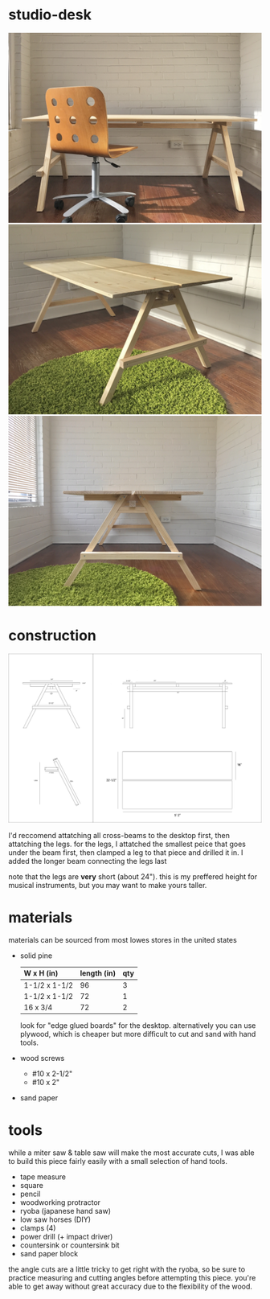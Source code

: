 # studio-desk

![photo of a solid pine desk](IMG_5185.jpg)
![photo of a solid pine desk](IMG_5313.jpg)
![photo of a solid pine desk](IMG_5477.jpg)

# construction

![design for a solid pine desk](studio-desk.png)

I'd reccomend attatching all cross-beams to the desktop first, then attatching the legs. for the legs, I attatched the smallest peice that goes under the beam first, then clamped a leg to that piece and drilled it in. I added the longer beam connecting the legs last

note that the legs are **very** short (about 24"). this is my preffered height for musical instruments, but you may want to make yours taller.

# materials

materials can be sourced from most lowes stores in the united states

- solid pine

  | W x H (in) | length (in) |	qty |
  | ---------- | ---------------- | --- |
  | 1-1/2 x 1-1/2 |	96 |	3 |
  | 1-1/2 x 1-1/2	| 72 |	1 
  | 16 x 3/4 |	72 |	2 |
  
  look for "edge glued boards" for the desktop. alternatively you can use plywood, which is cheaper but more difficult to cut and sand with hand tools. 
  
- wood screws
  - #10 x 2-1/2"
  - #10 x 2"

- sand paper

# tools

while a miter saw & table saw will make the most accurate cuts, I was able to build this piece fairly easily with a small selection of hand tools.

- tape measure
- square
- pencil
- woodworking protractor
- ryoba (japanese hand saw)
- low saw horses (DIY)
- clamps (4)
- power drill (+ impact driver)
- countersink or countersink bit
- sand paper block

the angle cuts are a little tricky to get right with the ryoba, so be sure to practice measuring and cutting angles before attempting this piece. you're able to get away without great accuracy due to the flexibility of the wood.
